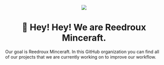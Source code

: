 <p align="center">
<img src="https://i.imgur.com/zul4j8A.png](https://mc.reedroux.biz/media/favicon.png" />
  </p>

<h1 align="center"> 👋 Hey! Hey! We are Reedroux Minceraft.</h1>

Our goal is Reedroux Minceraft. In this GitHub organization you can find all of our projects that we are currently working on to improve our workflow.
